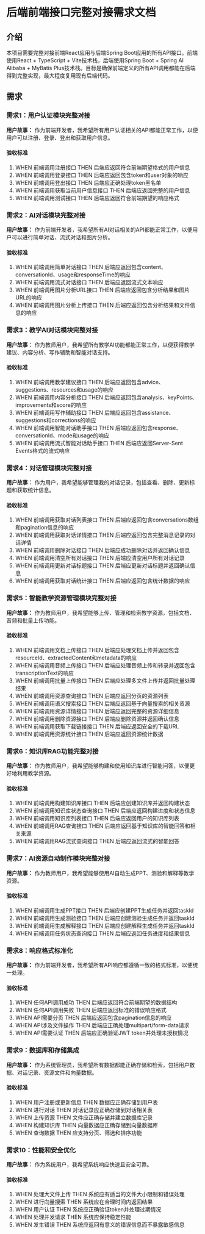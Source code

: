 # 后端前端接口完整对接需求文档

## 介绍

本项目需要完整对接前端React应用与后端Spring Boot应用的所有API接口。前端使用React + TypeScript + Vite技术栈，后端使用Spring Boot + Spring AI Alibaba + MyBatis Plus技术栈。目标是确保前端定义的所有API调用都能在后端得到完整实现，最大程度复用现有后端代码。

## 需求

### 需求1：用户认证模块完整对接

**用户故事：** 作为前端开发者，我希望所有用户认证相关的API都能正常工作，以便用户可以注册、登录、登出和获取用户信息。

#### 验收标准

1. WHEN 前端调用注册接口 THEN 后端应返回符合前端期望格式的用户信息
2. WHEN 前端调用登录接口 THEN 后端应返回包含token和user对象的响应
3. WHEN 前端调用登出接口 THEN 后端应正确处理token黑名单
4. WHEN 前端调用获取当前用户信息接口 THEN 后端应返回完整的用户信息
5. WHEN 前端调用测试接口 THEN 后端应返回符合前端期望的响应格式

### 需求2：AI对话模块完整对接

**用户故事：** 作为前端开发者，我希望所有AI对话相关的API都能正常工作，以便用户可以进行简单对话、流式对话和图片分析。

#### 验收标准

1. WHEN 前端调用简单对话接口 THEN 后端应返回包含content、conversationId、usage和responseTime的响应
2. WHEN 前端调用流式对话接口 THEN 后端应返回流式文本响应
3. WHEN 前端调用图片分析URL接口 THEN 后端应返回包含分析结果和图片URL的响应
4. WHEN 前端调用图片分析上传接口 THEN 后端应返回包含分析结果和文件信息的响应

### 需求3：教学AI对话模块完整对接

**用户故事：** 作为教师用户，我希望所有教学AI功能都能正常工作，以便获得教学建议、内容分析、写作辅助和智能对话支持。

#### 验收标准

1. WHEN 前端调用教学建议接口 THEN 后端应返回包含advice、suggestions、resources和usage的响应
2. WHEN 前端调用内容分析接口 THEN 后端应返回包含analysis、keyPoints、improvements和score的响应
3. WHEN 前端调用写作辅助接口 THEN 后端应返回包含assistance、suggestions和corrections的响应
4. WHEN 前端调用智能对话助手接口 THEN 后端应返回包含response、conversationId、mode和usage的响应
5. WHEN 前端调用流式智能对话助手接口 THEN 后端应返回Server-Sent Events格式的流式响应

### 需求4：对话管理模块完整对接

**用户故事：** 作为用户，我希望能够管理我的对话记录，包括查看、删除、更新标题和获取统计信息。

#### 验收标准

1. WHEN 前端调用获取对话列表接口 THEN 后端应返回包含conversations数组和pagination信息的响应
2. WHEN 前端调用获取对话详情接口 THEN 后端应返回包含完整消息记录的对话详情
3. WHEN 前端调用删除对话接口 THEN 后端应成功删除对话并返回确认信息
4. WHEN 前端调用清空所有对话接口 THEN 后端应清空用户所有对话记录
5. WHEN 前端调用更新对话标题接口 THEN 后端应更新对话标题并返回确认信息
6. WHEN 前端调用获取对话统计接口 THEN 后端应返回包含统计数据的响应

### 需求5：智能教学资源管理模块完整对接

**用户故事：** 作为教师用户，我希望能够上传、管理和检索教学资源，包括文档、音频和批量上传功能。

#### 验收标准

1. WHEN 前端调用文档上传接口 THEN 后端应处理文档上传并返回包含resourceId、extractedContent和metadata的响应
2. WHEN 前端调用音频上传接口 THEN 后端应处理音频上传和转录并返回包含transcriptionText的响应
3. WHEN 前端调用批量上传接口 THEN 后端应处理多文件上传并返回批量处理结果
4. WHEN 前端调用资源查询接口 THEN 后端应返回分页的资源列表
5. WHEN 前端调用语义搜索接口 THEN 后端应返回基于向量搜索的相关资源
6. WHEN 前端调用资源详情接口 THEN 后端应返回完整的资源详细信息
7. WHEN 前端调用删除资源接口 THEN 后端应删除资源并返回确认信息
8. WHEN 前端调用获取下载链接接口 THEN 后端应返回安全的下载URL
9. WHEN 前端调用资源统计接口 THEN 后端应返回资源统计数据

### 需求6：知识库RAG功能完整对接

**用户故事：** 作为教师用户，我希望能够构建和使用知识库进行智能问答，以便更好地利用教学资源。

#### 验收标准

1. WHEN 前端调用构建知识库接口 THEN 后端应创建知识库并返回构建状态
2. WHEN 前端调用知识库状态查询接口 THEN 后端应返回构建进度和状态信息
3. WHEN 前端调用知识库列表接口 THEN 后端应返回用户的知识库列表
4. WHEN 前端调用RAG查询接口 THEN 后端应返回基于知识库的智能回答和相关来源
5. WHEN 前端调用RAG流式查询接口 THEN 后端应返回流式的智能回答

### 需求7：AI资源自动制作模块完整对接

**用户故事：** 作为教师用户，我希望能够使用AI自动生成PPT、测验和解释等教学资源。

#### 验收标准

1. WHEN 前端调用生成PPT接口 THEN 后端应创建PPT生成任务并返回taskId
2. WHEN 前端调用生成测验接口 THEN 后端应创建测验生成任务并返回taskId
3. WHEN 前端调用生成解释接口 THEN 后端应创建解释生成任务并返回taskId
4. WHEN 前端调用任务状态查询接口 THEN 后端应返回任务进度和结果信息

### 需求8：响应格式标准化

**用户故事：** 作为前端开发者，我希望所有API响应都遵循一致的格式标准，以便统一处理。

#### 验收标准

1. WHEN 任何API调用成功 THEN 后端应返回符合前端期望的数据结构
2. WHEN 任何API调用失败 THEN 后端应返回标准的错误响应格式
3. WHEN API需要分页 THEN 后端应返回包含pagination信息的响应
4. WHEN API涉及文件操作 THEN 后端应正确处理multipart/form-data请求
5. WHEN API需要认证 THEN 后端应正确验证JWT token并处理未授权情况

### 需求9：数据库和存储集成

**用户故事：** 作为系统管理员，我希望所有数据都能正确存储和检索，包括用户数据、对话记录、资源文件和向量数据。

#### 验收标准

1. WHEN 用户注册或更新信息 THEN 数据应正确存储到用户表
2. WHEN 进行对话 THEN 对话记录应正确存储到对话相关表
3. WHEN 上传资源 THEN 文件应正确存储并建立数据库记录
4. WHEN 构建知识库 THEN 向量数据应正确存储到向量数据库
5. WHEN 查询数据 THEN 应支持分页、筛选和排序功能

### 需求10：性能和安全优化

**用户故事：** 作为系统用户，我希望系统响应快速且安全可靠。

#### 验收标准

1. WHEN 处理大文件上传 THEN 系统应有适当的文件大小限制和错误处理
2. WHEN 进行向量搜索 THEN 系统应在合理时间内返回结果
3. WHEN 用户认证 THEN 系统应正确验证token并处理过期情况
4. WHEN 处理并发请求 THEN 系统应保持稳定性能
5. WHEN 发生错误 THEN 系统应返回有意义的错误信息而不暴露敏感信息